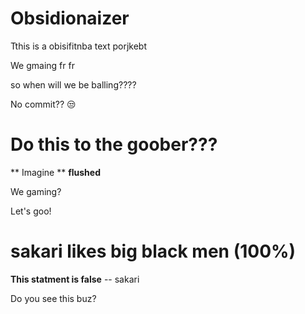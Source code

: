 # Obsidionaizer

Tthis is a obisifitnba text porjkebt

We gmaing fr fr

so when will we be balling????

No commit?? 😒

# Do this to the goober???
** Imagine **
**flushed**

We gaming?

Let's goo!

# sakari likes big black men (100%)
**This statment is false** -- sakari 


Do you see this buz?
